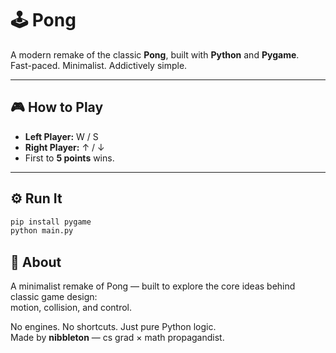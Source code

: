 # 🕹️ Pong

A modern remake of the classic **Pong**, built with **Python** and **Pygame**.  
Fast-paced. Minimalist. Addictively simple.

---

## 🎮 How to Play
- **Left Player:** W / S  
- **Right Player:** ↑ / ↓  
- First to **5 points** wins.

---

## ⚙️ Run It
```bash
pip install pygame
python main.py
```

## 🧠 About

A minimalist remake of Pong — built to explore the core ideas behind classic game design:  
motion, collision, and control.  

No engines. No shortcuts. Just pure Python logic.  
Made by **nibbleton** — cs grad × math propagandist.
